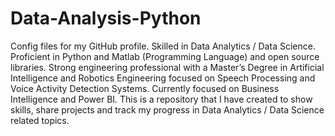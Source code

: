 # Data-Analysis-Python
Config files for my GitHub profile.
Skilled in Data Analytics / Data Science. 
Proficient in Python and Matlab (Programming Language) and open source libraries. 
Strong engineering professional with a Master’s Degree in Artificial Intelligence and Robotics Engineering  focused on Speech Processing and Voice Activity Detection Systems.
Currently focused on Business Intelligence and Power BI.
This is a repository that I have created to show skills, share projects and track my progress in Data Analytics / Data Science related topics.
